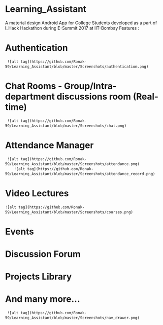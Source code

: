 # Learning_Assistant

A material design Android App for College Students developed as a part of I_Hack Hackathon during E-Summit 2017 at IIT-Bombay
Features : 

  # Authentication
     ![alt tag](https://github.com/Ronak-59/Learning_Assistant/blob/master/Screenshots/authentication.png)

  # Chat Rooms - Group/Intra-department discussions room (Real-time)
     ![alt tag](https://github.com/Ronak-59/Learning_Assistant/blob/master/Screenshots/chat.png)
  
  # Attendance Manager
     ![alt tag](https://github.com/Ronak-59/Learning_Assistant/blob/master/Screenshots/attendance.png)
        ![alt tag](https://github.com/Ronak-59/Learning_Assistant/blob/master/Screenshots/attendance_record.png)

  # Video Lectures
    ![alt tag](https://github.com/Ronak-59/Learning_Assistant/blob/master/Screenshots/courses.png)

  # Events
    

  # Discussion Forum
   

  # Projects Library
    

  # And many more...
     ![alt tag](https://github.com/Ronak-59/Learning_Assistant/blob/master/Screenshots/nav_drawer.png)

